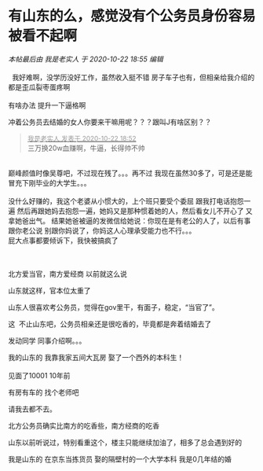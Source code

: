 # 有山东的么，感觉没有个公务员身份容易被看不起啊


<i class="pstatus"> 本帖最后由 我是老实人 于 2020-10-22 18:55 编辑 </i><br />
<br />
<img src="static/image/smiley/yct/002.gif" smilieid="30" border="0" alt="" />&nbsp;&nbsp;我好难啊，没学历没好工作，虽然收入挺不错 房子车子也有，但相亲给我介绍的都是歪瓜裂枣蛋疼啊<br />
<br />
有啥办法 提升一下逼格啊

冲着公务员去结婚的女人你要来干嘛用呢？？？跟叫J有啥区别？？

<div class="quote"><blockquote><font size="2"><a href="https://www.hostloc.com/forum.php?mod=redirect&amp;goto=findpost&amp;pid=9337396&amp;ptid=757283" target="_blank"><font color="#999999">我是老实人 发表于 2020-10-22 18:52</font></a></font><br />
三万换20w血赚啊，牛逼，长得帅不帅</blockquote></div><br />
巅峰颜值时像吴尊吧，不过现在残了。。。再不过 我现在虽然30多了，可是还是能冒充下刚毕业的大学生。。。<br />
<br />
没什么好赚的，我这个老婆从小惯大的，上个班只要受个委屈 跟我打电话抱怨一遍 然后再跟她妈去抱怨一遍，她妈又是那种惯着她的人，然后看女儿不开心了 又拿她爸出气。 结果她爸被逼的发微信给她说：你现在是有老公的人了，以后有事跟你老公说 别跟你妈说了，你妈这人心理承受能力也不行。。。<br />
屁大点事都要倾诉下，我快被搞疯了<br />
<br />
<br />


北方爱当官，南方爱经商 以前就这么说

山东就这样，官本位太重了

山东人很喜欢考公务员，觉得在gov里干，有面子，稳定，“当官了”。

这&nbsp;&nbsp;不止山东吧，公务员相亲还是很吃香的，毕竟都是奔着结婚去了

发动同学 同事介绍啊。。。<img id="aimg_H73z3" onclick="zoom(this, this.src, 0, 0, 0)" class="zoom" src="https://cdn.jsdelivr.net/gh/hishis/forum-master/public/images/patch.gif" onmouseover="img_onmouseoverfunc(this)" onload="thumbImg(this)" border="0" alt="" />

我的山东的 我靠我家五间大瓦房 娶了一个西外的本科生！<br />
<br />
见面了10001 10年前

有房有车的 找个老师吧

请我去都不去。

北方公务员确实比南方的吃香些，南方经商的吃香

山东以前听说过，特别看重这个，楼主只能继续加油了，相多了总会遇到好的

我是山东的 在京东当拣货员 娶的隔壁村的一个大学本科 我是0几年结的婚
